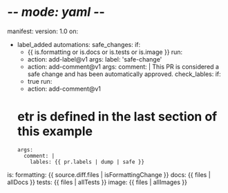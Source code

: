 # -*- mode: yaml -*-

manifest:
  version: 1.0
on:
  - label_added
automations:
  safe_changes:
    if:
      - {{ is.formatting or is.docs or is.tests or is.image }}
    run: 
      - action: add-label@v1
        args:
          label: 'safe-change'
      - action: add-comment@v1
        args:
          comment: |
            This PR is considered a safe change and has been automatically approved.
  check_lables: 
    if:
      -  true
    run:
      - action: add-comment@v1
      # etr is defined in the last section of this example
        args:
          comment: |
            lables: {{ pr.labels | dump | safe }}


is:
  formatting: {{ source.diff.files | isFormattingChange }}
  docs: {{ files | allDocs }}
  tests: {{ files | allTests }}
  image: {{ files | allImages }}

